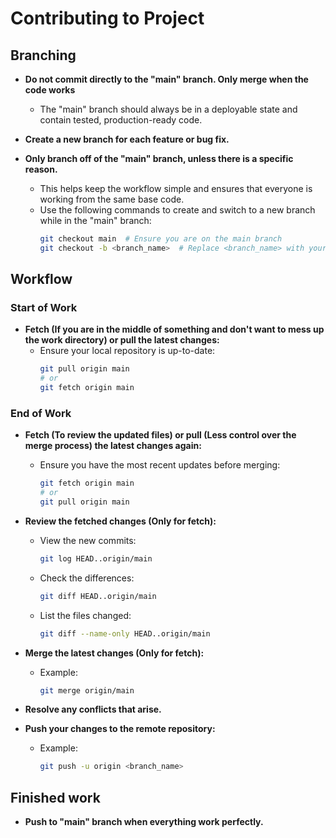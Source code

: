 # Contributing to Project

## Branching
- **Do not commit directly to the "main" branch. Only merge when the code works**
  - The "main" branch should always be in a deployable state and contain tested, production-ready code.

- **Create a new branch for each feature or bug fix.**

- **Only branch off of the "main" branch, unless there is a specific reason.**
  - This helps keep the workflow simple and ensures that everyone is working from the same base code.
  - Use the following commands to create and switch to a new branch while in the "main" branch:
    ```sh
    git checkout main  # Ensure you are on the main branch
    git checkout -b <branch_name>  # Replace <branch_name> with your branch name
    ```

## Workflow

### Start of Work
- **Fetch (If you are in the middle of something and don't want to mess up the work directory) or pull the latest changes:**
  - Ensure your local repository is up-to-date:
    ```sh
    git pull origin main
    # or
    git fetch origin main
    ```

### End of Work
- **Fetch (To review the updated files) or pull (Less control over the merge process) the latest changes again:**
  - Ensure you have the most recent updates before merging:
    ```sh
    git fetch origin main
    # or
    git pull origin main 
    ```
- **Review the fetched changes (Only for fetch):**
  - View the new commits:
    ```sh
    git log HEAD..origin/main
    ```
  - Check the differences:
    ```sh
    git diff HEAD..origin/main
    ```
  - List the files changed:
    ```sh
    git diff --name-only HEAD..origin/main
    ```

- **Merge the latest changes (Only for fetch):**
  - Example:
    ```sh
    git merge origin/main
    ```
- **Resolve any conflicts that arise.**

- **Push your changes to the remote repository:**
  - Example:
    ```sh
    git push -u origin <branch_name>
    ```
## Finished work
  - **Push to "main" branch when everything work perfectly.**